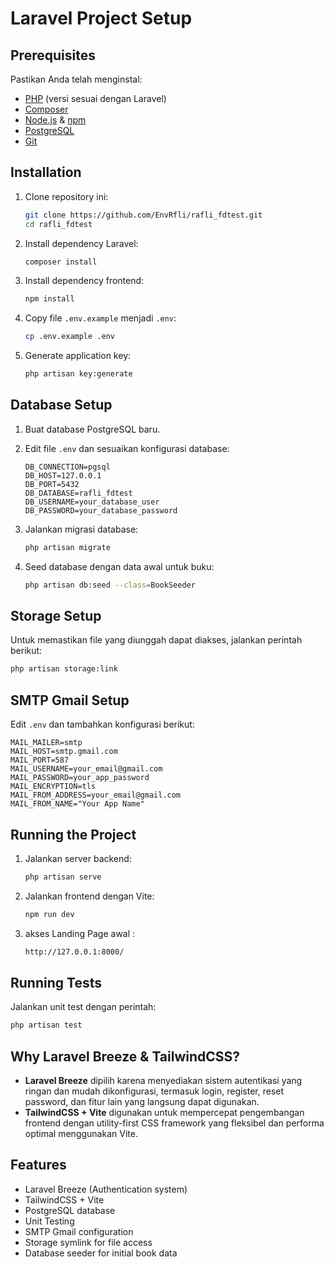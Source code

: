 # Laravel Project Setup

## Prerequisites

Pastikan Anda telah menginstal:
- [PHP](https://www.php.net/) (versi sesuai dengan Laravel)
- [Composer](https://getcomposer.org/)
- [Node.js](https://nodejs.org/) & [npm](https://www.npmjs.com/)
- [PostgreSQL](https://www.postgresql.org/)
- [Git](https://git-scm.com/)

## Installation

1. Clone repository ini:
   ```sh
   git clone https://github.com/EnvRfli/rafli_fdtest.git
   cd rafli_fdtest
   ```

2. Install dependency Laravel:
   ```sh
   composer install
   ```

3. Install dependency frontend:
   ```sh
   npm install
   ```

4. Copy file `.env.example` menjadi `.env`:
   ```sh
   cp .env.example .env
   ```

5. Generate application key:
   ```sh
   php artisan key:generate
   ```

## Database Setup

1. Buat database PostgreSQL baru.
2. Edit file `.env` dan sesuaikan konfigurasi database:
   ```env
   DB_CONNECTION=pgsql
   DB_HOST=127.0.0.1
   DB_PORT=5432
   DB_DATABASE=rafli_fdtest
   DB_USERNAME=your_database_user
   DB_PASSWORD=your_database_password
   ```
3. Jalankan migrasi database:
   ```sh
   php artisan migrate
   ```

4. Seed database dengan data awal untuk buku:
   ```sh
   php artisan db:seed --class=BookSeeder
   ```

## Storage Setup

Untuk memastikan file yang diunggah dapat diakses, jalankan perintah berikut:
```sh
php artisan storage:link
```

## SMTP Gmail Setup

Edit `.env` dan tambahkan konfigurasi berikut:
```env
MAIL_MAILER=smtp
MAIL_HOST=smtp.gmail.com
MAIL_PORT=587
MAIL_USERNAME=your_email@gmail.com
MAIL_PASSWORD=your_app_password
MAIL_ENCRYPTION=tls
MAIL_FROM_ADDRESS=your_email@gmail.com
MAIL_FROM_NAME="Your App Name"
```

## Running the Project

1. Jalankan server backend:
   ```sh
   php artisan serve
   ```
2. Jalankan frontend dengan Vite:
   ```sh
   npm run dev
   ```
3. akses Landing Page awal :
    ```sh
    http://127.0.0.1:8000/
    ```

## Running Tests

Jalankan unit test dengan perintah:
```sh
php artisan test
```

## Why Laravel Breeze & TailwindCSS?

- **Laravel Breeze** dipilih karena menyediakan sistem autentikasi yang ringan dan mudah dikonfigurasi, termasuk login, register, reset password, dan fitur lain yang langsung dapat digunakan.
- **TailwindCSS + Vite** digunakan untuk mempercepat pengembangan frontend dengan utility-first CSS framework yang fleksibel dan performa optimal menggunakan Vite.

## Features
- Laravel Breeze (Authentication system)
- TailwindCSS + Vite
- PostgreSQL database
- Unit Testing
- SMTP Gmail configuration
- Storage symlink for file access
- Database seeder for initial book data
